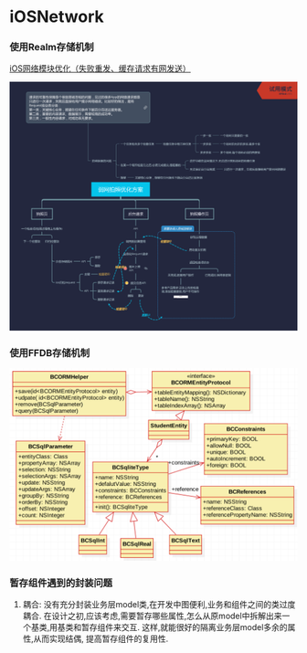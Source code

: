 # iOSNetwork

### 使用Realm存储机制
[iOS网络模块优化（失败重发、缓存请求有网发送）](https://www.cnblogs.com/ziyi--caolu/p/8176331.html?utm_source=debugrun&utm_medium=referral)

![](弱网拍照优化方案.png)

### 使用FFDB存储机制

![](iTBoyer.util.tryNetwork/ORM/classUML.png)

### 暂存组件遇到的封装问题
1. 耦合: 没有充分封装业务层model类,在开发中图便利,业务和组件之间的类过度耦合.
在设计之初,应该考虑,需要暂存哪些属性,怎么从原model中拆解出来一个基类,用基类和暂存组件来交互.
这样,就能很好的隔离业务层model多余的属性,从而实现结偶, 提高暂存组件的复用性.

